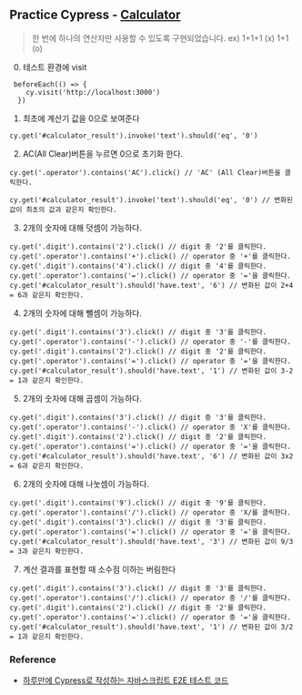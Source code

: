 ## Practice Cypress - [Calculator](https://639b3e322717d5e4cbdaf6b4-gwriyqasfy.chromatic.com/iframe.html?id=ui-calculator--default&viewMode=story)

> 한 번에 하나의 연산자만 사용할 수 있도록 구현되었습니다. ex) 1+1+1 (x) 1+1 (o)


0. 테스트 환경에 visit
```
 beforeEach(() => {
    cy.visit('http://localhost:3000')
  })
```

1. 최초에 계산기 값을 0으로 보여준다
```
cy.get('#calculator_result').invoke('text').should('eq', '0')
```

2. AC(All Clear)버튼을 누르면 0으로 초기화 한다.
```
cy.get('.operator').contains('AC').click() // 'AC' (All Clear)버튼을 클릭한다.

cy.get('#calculator_result').invoke('text').should('eq', '0') // 변화된 값이 최초의 값과 같은지 확인한다.
```

3. 2개의 숫자에 대해 덧셈이 가능하다.
```
cy.get('.digit').contains('2').click() // digit 중 '2'를 클릭한다.
cy.get('.operator').contains('+').click() // operator 중 '+'를 클릭한다.
cy.get('.digit').contains('4').click() // digit 중 '4'를 클릭한다.
cy.get('.operator').contains('=').click() // operator 중 '='을 클릭한다.
cy.get('#calculator_result').should('have.text', '6') // 변화된 값이 2+4 = 6과 같은지 확인한다.
```

4. 2개의 숫자에 대해 뺄셈이 가능하다.
```
cy.get('.digit').contains('3').click() // digit 중 '3'를 클릭한다.
cy.get('.operator').contains('-').click() // operator 중 '-'를 클릭한다.
cy.get('.digit').contains('2').click() // digit 중 '2'를 클릭한다.
cy.get('.operator').contains('=').click() // operator 중 '='을 클릭한다.
cy.get('#calculator_result').should('have.text', '1') // 변화된 값이 3-2 = 1과 같은지 확인한다.
```

5. 2개의 숫자에 대해 곱셈이 가능하다.
```
cy.get('.digit').contains('3').click() // digit 중 '3'를 클릭한다.
cy.get('.operator').contains('-').click() // operator 중 'X'를 클릭한다.
cy.get('.digit').contains('2').click() // digit 중 '2'를 클릭한다.
cy.get('.operator').contains('=').click() // operator 중 '='을 클릭한다.
cy.get('#calculator_result').should('have.text', '6') // 변화된 값이 3x2 = 6과 같은지 확인한다.
```

6. 2개의 숫자에 대해 나눗셈이 가능하다.
```
cy.get('.digit').contains('9').click() // digit 중 '9'를 클릭한다.
cy.get('.operator').contains('/').click() // operator 중 'X/를 클릭한다.
cy.get('.digit').contains('3').click() // digit 중 '3'를 클릭한다.
cy.get('.operator').contains('=').click() // operator 중 '='을 클릭한다.
cy.get('#calculator_result').should('have.text', '3') // 변화된 값이 9/3 = 3과 같은지 확인한다.
```

7. 계산 결과를 표현할 때 소수점 이하는 버림한다
```
cy.get('.digit').contains('3').click() // digit 중 '3'를 클릭한다.
cy.get('.operator').contains('/').click() // operator 중 '/'를 클릭한다.
cy.get('.digit').contains('2').click() // digit 중 '2'를 클릭한다.
cy.get('.operator').contains('=').click() // operator 중 '='을 클릭한다.
cy.get('#calculator_result').should('have.text', '1') // 변화된 값이 3/2 = 1과 같은지 확인한다.
```

### Reference
- [하루만에 Cypress로 작성하는 자바스크립트 E2E 테스트 코드](https://www.inflearn.com/course/%EC%8B%B8%EC%9D%B4%ED%94%84%EB%A0%88%EC%8A%A4-%ED%85%8C%EC%8A%A4%ED%8A%B8)
